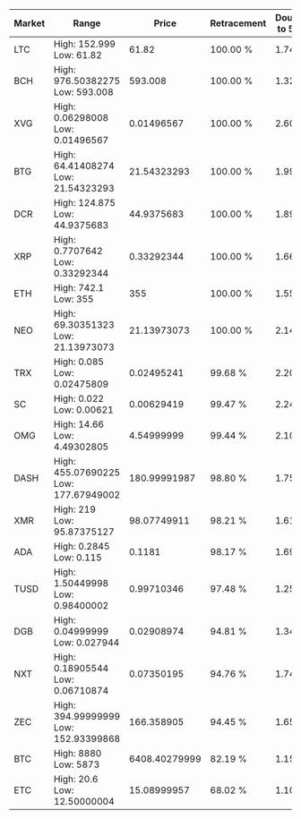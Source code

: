 | Market | Range | Price| Retracement | Doubles to 50% |
| --- | --- | --- | --- | --- |
| LTC | High: 152.999<br />Low: 61.82 | 61.82 | 100.00 % | 1.74 |
| BCH | High: 976.50382275<br />Low: 593.008 | 593.008 | 100.00 % | 1.32 |
| XVG | High: 0.06298008<br />Low: 0.01496567 | 0.01496567 | 100.00 % | 2.60 |
| BTG | High: 64.41408274<br />Low: 21.54323293 | 21.54323293 | 100.00 % | 1.99 |
| DCR | High: 124.875<br />Low: 44.9375683 | 44.9375683 | 100.00 % | 1.89 |
| XRP | High: 0.7707642<br />Low: 0.33292344 | 0.33292344 | 100.00 % | 1.66 |
| ETH | High: 742.1<br />Low: 355 | 355 | 100.00 % | 1.55 |
| NEO | High: 69.30351323<br />Low: 21.13973073 | 21.13973073 | 100.00 % | 2.14 |
| TRX | High: 0.085<br />Low: 0.02475809 | 0.02495241 | 99.68 % | 2.20 |
| SC | High: 0.022<br />Low: 0.00621 | 0.00629419 | 99.47 % | 2.24 |
| OMG | High: 14.66<br />Low: 4.49302805 | 4.54999999 | 99.44 % | 2.10 |
| DASH | High: 455.07690225<br />Low: 177.67949002 | 180.99991987 | 98.80 % | 1.75 |
| XMR | High: 219<br />Low: 95.87375127 | 98.07749911 | 98.21 % | 1.61 |
| ADA | High: 0.2845<br />Low: 0.115 | 0.1181 | 98.17 % | 1.69 |
| TUSD | High: 1.50449998<br />Low: 0.98400002 | 0.99710346 | 97.48 % | 1.25 |
| DGB | High: 0.04999999<br />Low: 0.027944 | 0.02908974 | 94.81 % | 1.34 |
| NXT | High: 0.18905544<br />Low: 0.06710874 | 0.07350195 | 94.76 % | 1.74 |
| ZEC | High: 394.99999999<br />Low: 152.93399868 | 166.358905 | 94.45 % | 1.65 |
| BTC | High: 8880<br />Low: 5873 | 6408.40279999 | 82.19 % | 1.15 |
| ETC | High: 20.6<br />Low: 12.50000004 | 15.08999957 | 68.02 % | 1.10 |
